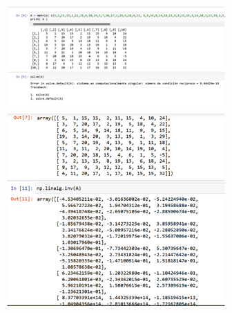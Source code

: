 ![](https://raw.githubusercontent.com/AndreIIUX/Machine-Learning/main/Workgroup_3/imagenes/R.png)

![](https://raw.githubusercontent.com/AndreIIUX/Machine-Learning/main/Workgroup_3/imagenes/P.png)
